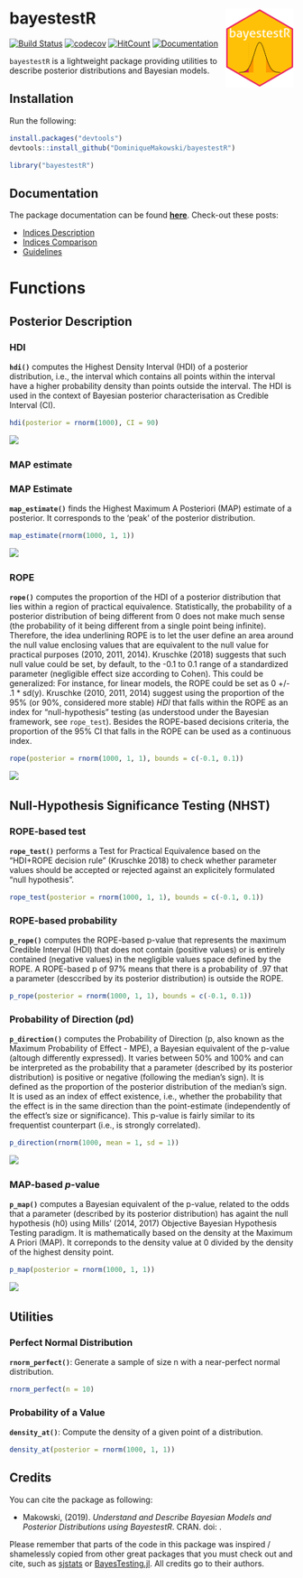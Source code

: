 
# bayestestR <img src='man/figures/logo.svg' align="right" height="139" />

[![Build
Status](https://travis-ci.org/DominiqueMakowski/bayestestR.svg?branch=master)](https://travis-ci.org/DominiqueMakowski/bayestestR)
[![codecov](https://codecov.io/gh/DominiqueMakowski/bayestestR/branch/master/graph/badge.svg)](https://codecov.io/gh/DominiqueMakowski/bayestestR)
[![HitCount](http://hits.dwyl.io/DominiqueMakowski/bayestestR.svg)](http://hits.dwyl.io/DominiqueMakowski/bayestestR)
[![Documentation](https://img.shields.io/badge/documentation-bayestestR-orange.svg?colorB=E91E63)](https://dominiquemakowski.github.io/bayestestR/)

`bayestestR` is a lightweight package providing utilities to describe
posterior distributions and Bayesian models.

## Installation

Run the following:

``` r
install.packages("devtools")
devtools::install_github("DominiqueMakowski/bayestestR")
```

``` r
library("bayestestR")
```

## Documentation

The package documentation can be found
[**here**](https://dominiquemakowski.github.io/bayestestR/). Check-out
these posts:

  - [Indices
    Description](https://dominiquemakowski.github.io/bayestestR/articles/IndicesDescription.html)
  - [Indices
    Comparison](https://dominiquemakowski.github.io/bayestestR/articles/IndicesComparison.html)
  - [Guidelines](https://dominiquemakowski.github.io/bayestestR/articles/Guidelines.html)

# Functions

## Posterior Description

### HDI

**`hdi()`** computes the Highest Density Interval (HDI) of a posterior
distribution, i.e., the interval which contains all points within the
interval have a higher probability density than points outside the
interval. The HDI is used in the context of Bayesian posterior
characterisation as Credible Interval
(CI).

``` r
hdi(posterior = rnorm(1000), CI = 90)
```

![](https://dominiquemakowski.github.io/bayestestR/articles/IndicesDescription_files/figure-html/unnamed-chunk-3-1.png)

### MAP estimate

### MAP Estimate

**`map_estimate()`** finds the Highest Maximum A Posteriori (MAP)
estimate of a posterior. It corresponds to the ‘peak’ of the posterior
distribution.

``` r
map_estimate(rnorm(1000, 1, 1))
```

![](https://dominiquemakowski.github.io/bayestestR/articles/IndicesDescription_files/figure-html/unnamed-chunk-5-1.png)

### ROPE

**`rope()`** computes the proportion of the HDI of a posterior
distribution that lies within a region of practical equivalence.
Statistically, the probability of a posterior distribution of being
different from 0 does not make much sense (the probability of it being
different from a single point being infinite). Therefore, the idea
underlining ROPE is to let the user define an area around the null value
enclosing values that are equivalent to the null value for practical
purposes (2010, 2011, 2014). Kruschke (2018) suggests that such null
value could be set, by default, to the -0.1 to 0.1 range of a
standardized parameter (negligible effect size according to Cohen). This
could be generalized: For instance, for linear models, the ROPE could be
set as 0 +/- .1 \* sd(y). Kruschke (2010, 2011, 2014) suggest using the
proportion of the 95% (or 90%, considered more stable) *HDI* that falls
within the ROPE as an index for “null-hypothesis” testing (as understood
under the Bayesian framework, see `rope_test`). Besides the ROPE-based
decisions criteria, the proportion of the 95% CI that falls in the ROPE
can be used as a continuous
index.

``` r
rope(posterior = rnorm(1000, 1, 1), bounds = c(-0.1, 0.1))
```

![](https://dominiquemakowski.github.io/bayestestR/articles/IndicesDescription_files/figure-html/unnamed-chunk-7-1.png)

## Null-Hypothesis Significance Testing (NHST)

### ROPE-based test

**`rope_test()`** performs a Test for Practical Equivalence based on the
“HDI+ROPE decision rule” (Kruschke 2018) to check whether parameter
values should be accepted or rejected against an explicitely formulated
“null hypothesis”.

``` r
rope_test(posterior = rnorm(1000, 1, 1), bounds = c(-0.1, 0.1))
```

### ROPE-based probability

**`p_rope()`** computes the ROPE-based p-value that represents the
maximum Credible Interval (HDI) that does not contain (positive values)
or is entirely contained (negative values) in the negligible values
space defined by the ROPE. A ROPE-based p of 97% means that there is a
probability of .97 that a parameter (desccribed by its posterior
distribution) is outside the ROPE.

``` r
p_rope(posterior = rnorm(1000, 1, 1), bounds = c(-0.1, 0.1))
```

### Probability of Direction (*p*d)

**`p_direction()`** computes the Probability of Direction (p, also known
as the Maximum Probability of Effect - MPE), a Bayesian equivalent of
the p-value (altough differently expressed). It varies between 50% and
100% and can be interpreted as the probability that a parameter
(described by its posterior distribution) is positive or negative
(following the median’s sign). It is defined as the proportion of the
posterior distribution of the median’s sign. It is used as an index of
effect existence, i.e., whether the probability that the effect is in
the same direction than the point-estimate (independently of the
effect’s size or significance). This p-value is fairly similar to its
frequentist counterpart (i.e., is strongly
correlated).

``` r
p_direction(rnorm(1000, mean = 1, sd = 1))
```

![](https://dominiquemakowski.github.io/bayestestR/articles/IndicesDescription_files/figure-html/unnamed-chunk-11-1.png)

### MAP-based *p*-value

**`p_map()`** computes a Bayesian equivalent of the p-value, related to
the odds that a parameter (described by its posterior distribution) has
againt the null hypothesis (h0) using Mills’ (2014, 2017) Objective
Bayesian Hypothesis Testing paradigm. It is mathematically based on the
density at the Maximum A Priori (MAP). It correponds to the density
value at 0 divided by the density of the highest density
point.

``` r
p_map(posterior = rnorm(1000, 1, 1))
```

![](https://dominiquemakowski.github.io/bayestestR/articles/IndicesDescription_files/figure-html/unnamed-chunk-13-1.png)

## Utilities

### Perfect Normal Distribution

**`rnorm_perfect()`**: Generate a sample of size n with a near-perfect
normal distribution.

``` r
rnorm_perfect(n = 10)
```

### Probability of a Value

**`density_at()`**: Compute the density of a given point of a
distribution.

``` r
density_at(posterior = rnorm(1000, 1, 1))
```

## Credits

You can cite the package as following:

  - Makowski, (2019). *Understand and Describe Bayesian Models and
    Posterior Distributions using BayestestR*. CRAN. doi: .

Please remember that parts of the code in this package was inspired /
shamelessly copied from other great packages that you must check out and
cite, such as [sjstats](https://github.com/strengejacke/sjstats) or
[BayesTesting.jl](https://github.com/tszanalytics/BayesTesting.jl). All
credits go to their authors.
